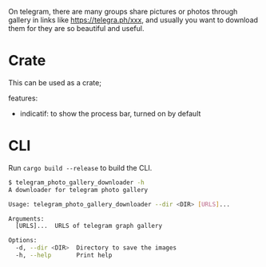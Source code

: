 On telegram, there are many groups share pictures or photos through gallery in links like https://telegra.ph/xxx, and usually you want to download them for they are so beautiful and useful.

# Crate
This can be used as a crate;

features:
- indicatif: to show the process bar, turned on by default

# CLI
Run `cargo build --release` to build the CLI.

```sh
$ telegram_photo_gallery_downloader -h
A downloader for telegram photo gallery

Usage: telegram_photo_gallery_downloader --dir <DIR> [URLS]...

Arguments:
  [URLS]...  URLS of telegram graph gallery

Options:
  -d, --dir <DIR>  Directory to save the images
  -h, --help       Print help
```
